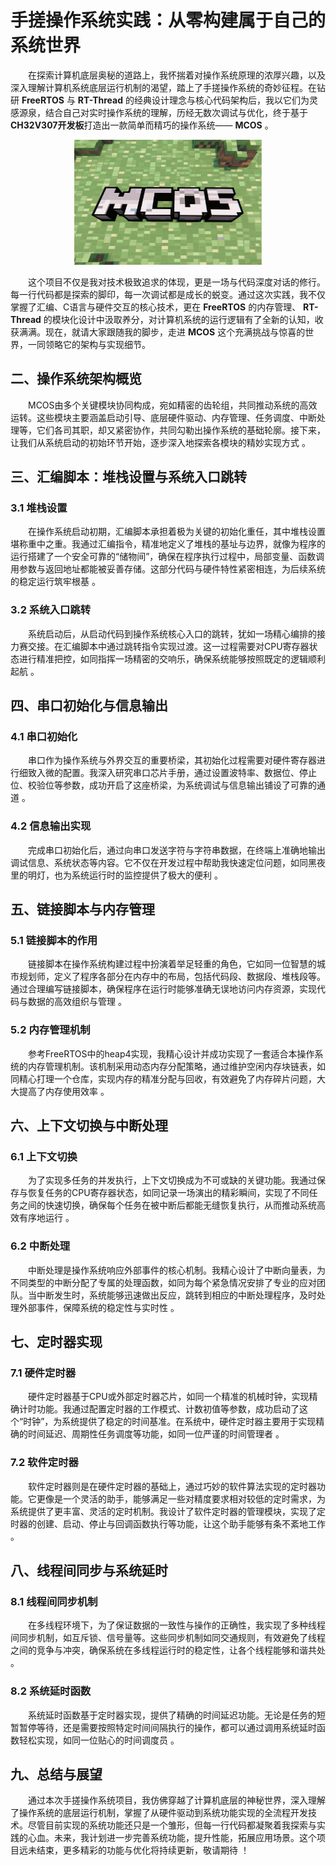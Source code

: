 # 手搓操作系统实践：从零构建属于自己的系统世界
&emsp;&emsp;在探索计算机底层奥秘的道路上，我怀揣着对操作系统原理的浓厚兴趣，以及深入理解计算机系统底层运行机制的渴望，踏上了手搓操作系统的奇妙征程。在钻研 **FreeRTOS** 与 **RT-Thread** 的经典设计理念与核心代码架构后，我以它们为灵感源泉，结合自己对实时操作系统的理解，历经无数次调试与优化，终于基于**CH32V307开发板**打造出一款简单而精巧的操作系统—— **MCOS** 。

<div align=center>
    <img src="pic/MCOS.png" alt="image" width="300" height="200">
</div>

&emsp;&emsp;这个项目不仅是我对技术极致追求的体现，更是一场与代码深度对话的修行。每一行代码都是探索的脚印，每一次调试都是成长的蜕变。通过这次实践，我不仅掌握了汇编、C语言与硬件交互的核心技术，更在 **FreeRTOS** 的内存管理、 **RT-Thread** 的模块化设计中汲取养分，对计算机系统的运行逻辑有了全新的认知，收获满满。现在，就请大家跟随我的脚步，走进 **MCOS** 这个充满挑战与惊喜的世界，一同领略它的架构与实现细节。


## 二、操作系统架构概览
&emsp;&emsp;MCOS由多个关键模块协同构成，宛如精密的齿轮组，共同推动系统的高效运转。这些模块主要涵盖启动引导、底层硬件驱动、内存管理、任务调度、中断处理等，它们各司其职，却又紧密协作，共同勾勒出操作系统的基础轮廓。接下来，让我们从系统启动的初始环节开始，逐步深入地探索各模块的精妙实现方式 。

## 三、汇编脚本：堆栈设置与系统入口跳转
### 3.1 堆栈设置
&emsp;&emsp;在操作系统启动初期，汇编脚本承担着极为关键的初始化重任，其中堆栈设置堪称重中之重。我通过汇编指令，精准地定义了堆栈的基址与边界，就像为程序的运行搭建了一个安全可靠的“储物间”，确保在程序执行过程中，局部变量、函数调用参数与返回地址都能被妥善存储。这部分代码与硬件特性紧密相连，为后续系统的稳定运行筑牢根基 。
### 3.2 系统入口跳转
&emsp;&emsp;系统启动后，从启动代码到操作系统核心入口的跳转，犹如一场精心编排的接力赛交接。在汇编脚本中通过跳转指令实现过渡。这一过程需要对CPU寄存器状态进行精准把控，如同指挥一场精密的交响乐，确保系统能够按照既定的逻辑顺利起航 。

## 四、串口初始化与信息输出
### 4.1 串口初始化
&emsp;&emsp;串口作为操作系统与外界交互的重要桥梁，其初始化过程需要对硬件寄存器进行细致入微的配置。我深入研究串口芯片手册，通过设置波特率、数据位、停止位、校验位等参数，成功开启了这座桥梁，为系统调试与信息输出铺设了可靠的通道 。
### 4.2 信息输出实现
&emsp;&emsp;完成串口初始化后，通过向串口发送字符与字符串数据，在终端上准确地输出调试信息、系统状态等内容。它不仅在开发过程中帮助我快速定位问题，如同黑夜里的明灯，也为系统运行时的监控提供了极大的便利 。

## 五、链接脚本与内存管理
### 5.1 链接脚本的作用
&emsp;&emsp;链接脚本在操作系统构建过程中扮演着举足轻重的角色，它如同一位智慧的城市规划师，定义了程序各部分在内存中的布局，包括代码段、数据段、堆栈段等。通过合理编写链接脚本，确保程序在运行时能够准确无误地访问内存资源，实现代码与数据的高效组织与管理 。
### 5.2 内存管理机制
&emsp;&emsp;参考FreeRTOS中的heap4实现，我精心设计并成功实现了一套适合本操作系统的内存管理机制。该机制采用动态内存分配策略，通过维护空闲内存块链表，如同精心打理一个仓库，实现内存的精准分配与回收，有效避免了内存碎片问题，大大提高了内存使用效率 。

## 六、上下文切换与中断处理
### 6.1 上下文切换
&emsp;&emsp;为了实现多任务的并发执行，上下文切换成为不可或缺的关键功能。我通过保存与恢复任务的CPU寄存器状态，如同记录一场演出的精彩瞬间，实现了不同任务之间的快速切换，确保每个任务在被中断后都能无缝恢复执行，从而推动系统高效有序地运行 。
### 6.2 中断处理
&emsp;&emsp;中断处理是操作系统响应外部事件的核心机制。我精心设计了中断向量表，为不同类型的中断分配了专属的处理函数，如同为每个紧急情况安排了专业的应对团队。当中断发生时，系统能够迅速做出反应，跳转到相应的中断处理程序，及时处理外部事件，保障系统的稳定性与实时性 。

## 七、定时器实现
### 7.1 硬件定时器
&emsp;&emsp;硬件定时器基于CPU或外部定时器芯片，如同一个精准的机械时钟，实现精确计时功能。我通过配置定时器的工作模式、计数初值等参数，成功启动了这个“时钟”，为系统提供了稳定的时间基准。在系统中，硬件定时器主要用于实现精确的时间延迟、周期性任务调度等功能，如同一位严谨的时间管理者 。
### 7.2 软件定时器
&emsp;&emsp;软件定时器则是在硬件定时器的基础上，通过巧妙的软件算法实现的定时器功能。它更像是一个灵活的助手，能够满足一些对精度要求相对较低的定时需求，为系统提供了更丰富、灵活的定时机制。我设计了软件定时器的管理模块，实现了定时器的创建、启动、停止与回调函数执行等功能，让这个助手能够有条不紊地工作 。

## 八、线程间同步与系统延时
### 8.1 线程间同步机制
&emsp;&emsp;在多线程环境下，为了保证数据的一致性与操作的正确性，我实现了多种线程间同步机制，如互斥锁、信号量等。这些同步机制如同交通规则，有效避免了线程之间的竞争与冲突，确保系统在多线程运行时的稳定性，让各个线程能够和谐共处 。
### 8.2 系统延时函数
&emsp;&emsp;系统延时函数基于定时器实现，提供了精确的时间延迟功能。无论是任务的短暂暂停等待，还是需要按照特定时间间隔执行的操作，都可以通过调用系统延时函数轻松实现，如同一位贴心的时间调度员 。

## 九、总结与展望
&emsp;&emsp;通过本次手搓操作系统项目，我仿佛穿越了计算机底层的神秘世界，深入理解了操作系统的底层运行机制，掌握了从硬件驱动到系统功能实现的全流程开发技术。尽管目前实现的系统功能还只是一个雏形，但每一行代码都凝聚着我探索与实践的心血。未来，我计划进一步完善系统功能，提升性能，拓展应用场景。这个项目远未结束，更多精彩的功能与优化将持续更新，敬请期待 ！ 